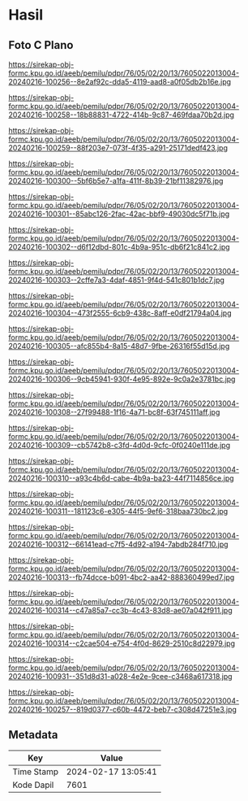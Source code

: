 # Hasil

## Foto C Plano

https://sirekap-obj-formc.kpu.go.id/aeeb/pemilu/pdpr/76/05/02/20/13/7605022013004-20240216-100256--8e2af92c-dda5-4119-aad8-a0f05db2b16e.jpg

https://sirekap-obj-formc.kpu.go.id/aeeb/pemilu/pdpr/76/05/02/20/13/7605022013004-20240216-100258--18b88831-4722-414b-9c87-469fdaa70b2d.jpg

https://sirekap-obj-formc.kpu.go.id/aeeb/pemilu/pdpr/76/05/02/20/13/7605022013004-20240216-100259--88f203e7-073f-4f35-a291-25171dedf423.jpg

https://sirekap-obj-formc.kpu.go.id/aeeb/pemilu/pdpr/76/05/02/20/13/7605022013004-20240216-100300--5bf6b5e7-a1fa-411f-8b39-21bf11382976.jpg

https://sirekap-obj-formc.kpu.go.id/aeeb/pemilu/pdpr/76/05/02/20/13/7605022013004-20240216-100301--85abc126-2fac-42ac-bbf9-49030dc5f71b.jpg

https://sirekap-obj-formc.kpu.go.id/aeeb/pemilu/pdpr/76/05/02/20/13/7605022013004-20240216-100302--d6f12dbd-801c-4b9a-951c-db6f21c841c2.jpg

https://sirekap-obj-formc.kpu.go.id/aeeb/pemilu/pdpr/76/05/02/20/13/7605022013004-20240216-100303--2cffe7a3-4daf-4851-9f4d-541c801b1dc7.jpg

https://sirekap-obj-formc.kpu.go.id/aeeb/pemilu/pdpr/76/05/02/20/13/7605022013004-20240216-100304--473f2555-6cb9-438c-8aff-e0df21794a04.jpg

https://sirekap-obj-formc.kpu.go.id/aeeb/pemilu/pdpr/76/05/02/20/13/7605022013004-20240216-100305--afc855b4-8a15-48d7-9fbe-26316f55d15d.jpg

https://sirekap-obj-formc.kpu.go.id/aeeb/pemilu/pdpr/76/05/02/20/13/7605022013004-20240216-100306--9cb45941-930f-4e95-892e-9c0a2e3781bc.jpg

https://sirekap-obj-formc.kpu.go.id/aeeb/pemilu/pdpr/76/05/02/20/13/7605022013004-20240216-100308--27f99488-1f16-4a71-bc8f-63f745111aff.jpg

https://sirekap-obj-formc.kpu.go.id/aeeb/pemilu/pdpr/76/05/02/20/13/7605022013004-20240216-100309--cb5742b8-c3fd-4d0d-9cfc-0f0240e111de.jpg

https://sirekap-obj-formc.kpu.go.id/aeeb/pemilu/pdpr/76/05/02/20/13/7605022013004-20240216-100310--a93c4b6d-cabe-4b9a-ba23-44f7114856ce.jpg

https://sirekap-obj-formc.kpu.go.id/aeeb/pemilu/pdpr/76/05/02/20/13/7605022013004-20240216-100311--181123c6-e305-44f5-9ef6-318baa730bc2.jpg

https://sirekap-obj-formc.kpu.go.id/aeeb/pemilu/pdpr/76/05/02/20/13/7605022013004-20240216-100312--66141ead-c7f5-4d92-a194-7abdb284f710.jpg

https://sirekap-obj-formc.kpu.go.id/aeeb/pemilu/pdpr/76/05/02/20/13/7605022013004-20240216-100313--fb74dcce-b091-4bc2-aa42-888360499ed7.jpg

https://sirekap-obj-formc.kpu.go.id/aeeb/pemilu/pdpr/76/05/02/20/13/7605022013004-20240216-100314--c47a85a7-cc3b-4c43-83d8-ae07a042f911.jpg

https://sirekap-obj-formc.kpu.go.id/aeeb/pemilu/pdpr/76/05/02/20/13/7605022013004-20240216-100314--c2cae504-e754-4f0d-8629-2510c8d22979.jpg

https://sirekap-obj-formc.kpu.go.id/aeeb/pemilu/pdpr/76/05/02/20/13/7605022013004-20240216-100931--351d8d31-a028-4e2e-9cee-c3468a617318.jpg

https://sirekap-obj-formc.kpu.go.id/aeeb/pemilu/pdpr/76/05/02/20/13/7605022013004-20240216-100257--819d0377-c60b-4472-beb7-c308d47251e3.jpg


## Metadata

| Key        | Value               |
| ---------- | ------------------- |
| Time Stamp | 2024-02-17 13:05:41 |
| Kode Dapil | 7601                |



